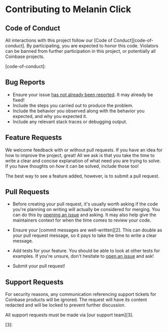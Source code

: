 # Contributing to Melanin Click

## Code of Conduct

All interactions with this project follow our [Code of Conduct][code-of-conduct].
By participating, you are expected to honor this code. Violators can be banned
from further participation in this project, or potentially all Coinbase projects.

[code-of-conduct]: 

## Bug Reports

* Ensure your issue [has not already been reported][1]. It may already be fixed!
* Include the steps you carried out to produce the problem.
* Include the behavior you observed along with the behavior you expected, and
  why you expected it.
* Include any relevant stack traces or debugging output.

## Feature Requests

We welcome feedback with or without pull requests. If you have an idea for how
to improve the project, great! All we ask is that you take the time to write a
clear and concise explanation of what need you are trying to solve. If you have
thoughts on _how_ it can be solved, include those too!

The best way to see a feature added, however, is to submit a pull request.

## Pull Requests

* Before creating your pull request, it's usually worth asking if the code
  you're planning on writing will actually be considered for merging. You can
  do this by [opening an issue][1] and asking. It may also help give the
  maintainers context for when the time comes to review your code.

* Ensure your [commit messages are well-written][2]. This can double as your
  pull request message, so it pays to take the time to write a clear message.

* Add tests for your feature. You should be able to look at other tests for
  examples. If you're unsure, don't hesitate to [open an issue][1] and ask!

* Submit your pull request!

## Support Requests

For security reasons, any communication referencing support tickets for Coinbase
products will be ignored. The request will have its content redacted and will
be locked to prevent further discussion.

All support requests must be made via [our support team][3].

[1]: 
[2]:
[3]: 
